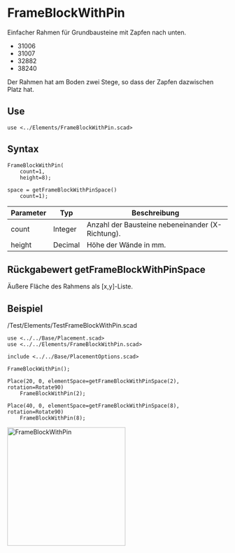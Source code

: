# FrameBlockWithPin

Einfacher Rahmen für Grundbausteine mit Zapfen nach unten.

- 31006
- 31007
- 32882
- 38240

Der Rahmen hat am Boden zwei Stege, so dass der Zapfen dazwischen Platz hat.

## Use
```
use <../Elements/FrameBlockWithPin.scad>
```

## Syntax
```
FrameBlockWithPin(
    count=1, 
    height=8);

space = getFrameBlockWithPinSpace()
    count=1);
```

| Parameter | Typ | Beschreibung |
| ------ | ------ | ------ |
| count | Integer | Anzahl der Bausteine nebeneinander (X-Richtung). |
| height | Decimal | Höhe der Wände in mm. |

## Rückgabewert getFrameBlockWithPinSpace
Äußere Fläche des Rahmens als \[x,y]-Liste.

## Beispiel

/Test/Elements/TestFrameBlockWithPin.scad

```
use <../../Base/Placement.scad>
use <../../Elements/FrameBlockWithPin.scad>

include <../../Base/PlacementOptions.scad>

FrameBlockWithPin();

Place(20, 0, elementSpace=getFrameBlockWithPinSpace(2), rotation=Rotate90)
    FrameBlockWithPin(2);

Place(40, 0, elementSpace=getFrameBlockWithPinSpace(8), rotation=Rotate90)
    FrameBlockWithPin(8);
```

<img width="270" alt="FrameBlockWithPin" src="https://user-images.githubusercontent.com/48654609/169554820-58efd2f7-9263-49d9-a028-d397bac66cd4.png">
